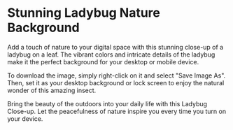 <!--font:Montserrat-->

# Stunning Ladybug Nature Background

Add a touch of nature to your digital space with this stunning close-up of a ladybug on a leaf. The vibrant colors and intricate details of the ladybug make it the perfect background for your desktop or mobile device.

To download the image, simply right-click on it and select "Save Image As". Then, set it as your desktop background or lock screen to enjoy the natural wonder of this amazing insect.

Bring the beauty of the outdoors into your daily life with this Ladybug Close-up. Let the peacefulness of nature inspire you every time you turn on your device.

<!--

Write me markdown content of website with wallpaper:

"A close-up of a ladybug on a leaf"

The header of the page should not be copy of the text but rather a real content of the website which is using this wallpaper.


---


# Ladybug Close-up Wallpaper

Decorate your desktop or mobile device with this stunning close-up of a ladybug on a leaf. The vibrant colors and intricate details of the ladybug will add a touch of nature to your digital space.

To download this wallpaper, simply right-click on the image and select "Save Image As". You can then set it as your desktop background or lock screen on your device.

Enjoy the beauty of nature every time you turn on your device with this Ladybug Close-up Wallpaper.


---


Heading should not include word "wallpaper". The website should not be about the wallpaper itself, wallpaper is just a related background, rewrite whole content.


---


# Discover the Beauty of Nature with a Ladybug Close-up

Add a touch of nature to your digital space with this stunning close-up of a ladybug on a leaf. The vibrant colors and intricate details of the ladybug make it the perfect background for your desktop or mobile device.

Immerse yourself in the beauty of nature every time you turn on your device with this Ladybug Close-up. To download the image, simply right-click on it and select "Save Image As". Then, set it as your desktop background or lock screen to enjoy the natural beauty of this amazing insect.

Explore the wonders of the outdoors and bring them into your digital world with this Ladybug Close-up.


---


Heading is too long, rewrite whole content.


---


# Ladybug Close-up: A Touch of Nature for Your Digital Space

Get closer to nature with this stunning close-up of a ladybug on a leaf. The vibrant colors and intricate details of the ladybug make it the perfect background for your desktop or mobile device.

Bring the beauty of nature into your digital world with this Ladybug Close-up. To download the image, simply right-click on it and select "Save Image As". Then, set it as your desktop background or lock screen to enjoy the natural wonder of this amazing insect.

Experience the wonders of the outdoors every time you turn on your device with this Ladybug Close-up. Add a touch of nature to your digital space and let the beauty of the world around us inspire you.


---


Heading is too long, rewrite whole content.


---


# Ladybug Close-up: A Stunning Nature Background

Add a touch of nature to your digital space with this stunning close-up of a ladybug on a leaf. The vibrant colors and intricate details of the ladybug make it the perfect background for your desktop or mobile device.

To download the image, simply right-click on it and select "Save Image As". Then, set it as your desktop background or lock screen to enjoy the natural wonder of this amazing insect.

Bring the beauty of the outdoors into your daily life with this Ladybug Close-up. Let the peacefulness of nature inspire you every time you turn on your device.


---


Write me a Google font which is best fitting for the website.

Pick from the list:
- Playfair Display
- Futura
- Barlow Condensed
- Inter
- Alegreya
- Orbitron
- Exo 2
- Dancing Script
- Montserrat
- Open Sans
- Raleway
- Great Vibes
- Lato
- Roboto
- Lobster
- Poppins
- IBM Plex Sans


Write just the font name nothing else.


---


Montserrat

-->
